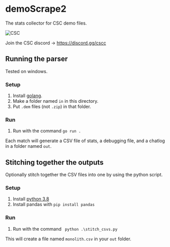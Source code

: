 # demoScrape2

The stats collector for CSC demo files. 

![CSC](https://static.wikia.nocookie.net/csconfederation/images/b/b6/CSC_Logo.png/revision/latest/scale-to-width-down/368?cb=20211015013433)

Join the CSC discord -> https://discord.gg/cscc

## Running the parser

Tested on windows.

### Setup 

1. Install [golang](https://go.dev/doc/install).
1. Make a folder named `in` in this directory.
1. Put `.dem` files (not `.zip`) in that folder.

### Run

1. Run with the command `go run .`

Each match will generate a CSV file of stats, a debugging file, and a chatlog in a folder named `out`. 

## Stitching together the outputs

Optionally stitch together the CSV files into one by using the python script.

### Setup 

1. Install [python 3.8](https://www.python.org/downloads/)
1. Install pandas with `pip install pandas`

### Run

1. Run with the command ` python .\stitch_csvs.py`

This will create a file named `monolith.csv` in your `out` folder.


